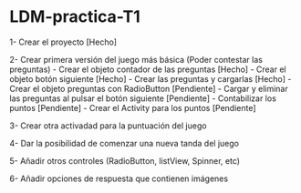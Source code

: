 # LDM-practica-T1


1- Crear el proyecto [Hecho]

2- Crear primera versión del juego más básica (Poder contestar las preguntas)
    - Crear el objeto contador de las preguntas [Hecho]
    - Crear el objeto botón siguiente [Hecho]
    - Crear las preguntas y cargarlas [Hecho]
    - Crear el objeto preguntas con RadioButton [Pendiente]
    - Cargar y eliminar las preguntas al pulsar el botón siguiente [Pendiente]
    - Contabilizar los puntos [Pendiente]
    - Crear el Activity para los puntos [Pendiente]

3- Crear otra activadad para la puntuación del juego

4- Dar la posibilidad de comenzar una nueva tanda del juego

5- Añadir otros controles (RadioButton, listView, Spinner, etc)

6- Añadir opciones de respuesta que contienen imágenes
